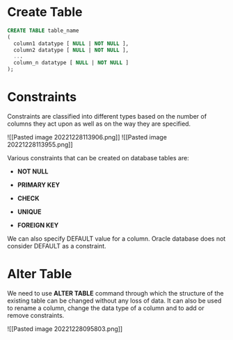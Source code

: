 
# Create Table
```sql
CREATE TABLE table_name  
(   
  column1 datatype [ NULL | NOT NULL ],  
  column2 datatype [ NULL | NOT NULL ],  
  ...  
  column_n datatype [ NULL | NOT NULL ]  
);  
```


# Constraints
Constraints are classified into different types based on the number of columns they act upon as well as on the way they are specified.

![[Pasted image 20221228113906.png]]
![[Pasted image 20221228113955.png]]

Various constraints that can be created on database tables are:

-   **NOT NULL**
    
-   **PRIMARY KEY**
    
-   **CHECK**
    
-   **UNIQUE**
    
-   **FOREIGN KEY**
    

We can also specify DEFAULT value for a column. Oracle database does not consider DEFAULT as a constraint.
# Alter Table

We need to use **ALTER TABLE** command through which the structure of the existing table can be changed without any loss of data. It can also be used to rename a column, change the data type of a column and to add or remove constraints.

![[Pasted image 20221228095803.png]]

